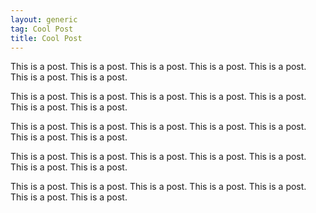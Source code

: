 ```yaml
---
layout: generic
tag: Cool Post
title: Cool Post
---
```


This is a post. This is a post. This is a post. This is a post. This is a post. This is a post. This is a post.

This is a post. This is a post. This is a post. This is a post. This is a post. This is a post. This is a post.

This is a post. This is a post. This is a post. This is a post. This is a post. This is a post. This is a post.

This is a post. This is a post. This is a post. This is a post. This is a post. This is a post. This is a post.

This is a post. This is a post. This is a post. This is a post. This is a post. This is a post. This is a post.